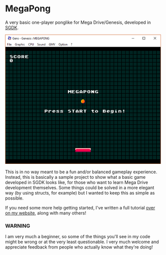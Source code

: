 # MegaPong
A very basic one-player ponglike for Mega Drive/Genesis, developed in [SGDK](https://github.com/Stephane-D/SGDK).

![alt text](https://raw.githubusercontent.com/And-0/MegaPong/master/screenshot.png)

This is in no way meant to be a fun and/or balanced gameplay experience. Instead, this is basically a sample project to show what a basic game developed in SGDK looks like, for those who want to learn Mega Drive development themselves. Some things could be solved in a more elegant way (by using structs, for example) but I wanted to keep this as simple as possible.

If you need some more help getting started, I've written a full tutorial [over on my website](https://www.ohsat.com/tutorial/megapong/megapong-1/), along with many others!

### WARNING
I am very much a beginner, so some of the things you'll see in my code might be wrong or at the very least questionable. I very much welcome and appreciate feedback from people who actually know what they're doing!
